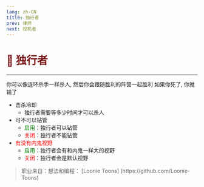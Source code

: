 ```yaml
---
lang: zh-CN
title: 独行者
prev: 律师
next: 投机者
---
```


# <font color="#781717">🤠 <b>独行者</b></font> <Badge text="Benign" type="tip" vertical="middle"/>

***

你可以像连环杀手一样杀人, 然后你会跟随胜利的阵营一起胜利 如果你死了, 你就输了

- 击杀冷却
  - 独行者需要等多少时间才可以杀人
- 可不可以钻管
  - <font color=green>启用</font>：独行者可以钻管
  - <font color=red>关闭</font>：独行者不能钻管
- <font color=red>有没有内鬼视野</font>
  - <font color=green>启用</font>：独行者会有和内鬼一样大的视野
  - <font color=red>关闭</font>：独行者会是默认视野

> 职业来自：想法和编程： [Loonie Toons]
> (https\://github.com/Loonie-Toons)
